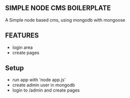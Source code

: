 ## SIMPLE NODE CMS BOILERPLATE

A Simple node based cms, using mongodb with mongoose


## FEATURES

- login area
- create pages

## Setup

- run app with 'node app.js'
- create admin user in mongodb
- login to /admin and create pages
